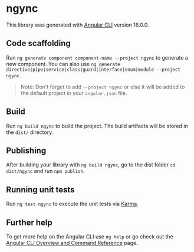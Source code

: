 # ngync

This library was generated with [Angular CLI](https://github.com/angular/angular-cli) version 16.0.0.

## Code scaffolding

Run `ng generate component component-name --project ngync` to generate a new component. You can also use `ng generate directive|pipe|service|class|guard|interface|enum|module --project ngync`.
> Note: Don't forget to add `--project ngync` or else it will be added to the default project in your `angular.json` file. 

## Build

Run `ng build ngync` to build the project. The build artifacts will be stored in the `dist/` directory.

## Publishing

After building your library with `ng build ngync`, go to the dist folder `cd dist/ngync` and run `npm publish`.

## Running unit tests

Run `ng test ngync` to execute the unit tests via [Karma](https://karma-runner.github.io).

## Further help

To get more help on the Angular CLI use `ng help` or go check out the [Angular CLI Overview and Command Reference](https://angular.io/cli) page.
